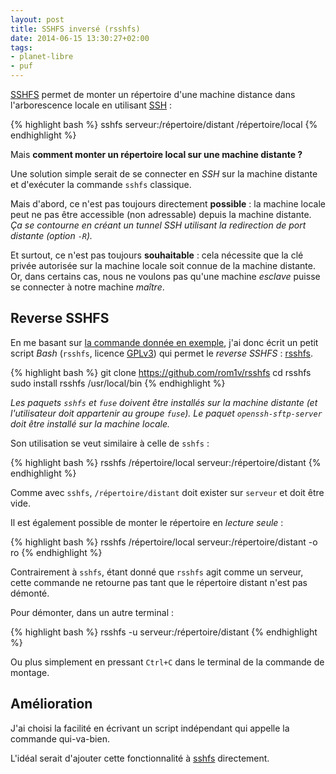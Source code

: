 ```yaml
---
layout: post
title: SSHFS inversé (rsshfs)
date: 2014-06-15 13:30:27+02:00
tags:
- planet-libre
- puf
---
```


[SSHFS][] permet de monter un répertoire d'une machine distance dans
l'arborescence locale en utilisant [SSH][] :

[sshfs]: https://fr.wikipedia.org/wiki/SSHFS
[ssh]: https://fr.wikipedia.org/wiki/Secure_Shell

{% highlight bash %}
sshfs serveur:/répertoire/distant /répertoire/local
{% endhighlight %}

Mais **comment monter un répertoire local sur une machine distante ?**

Une solution simple serait de se connecter en _SSH_ sur la machine distante et
d'exécuter la commande `sshfs` classique.

Mais d'abord, ce n'est pas toujours directement **possible** : la machine locale
peut ne pas être accessible (non adressable) depuis la machine distante. _Ça se
contourne en créant un tunnel SSH utilisant la redirection de port distante
(option `-R`)._

Et surtout, ce n'est pas toujours **souhaitable** : cela nécessite que la clé
privée autorisée sur la machine locale soit connue de la machine distante. Or,
dans certains cas, nous ne voulons pas qu'une machine _esclave_ puisse se
connecter à notre machine _maître_.


## Reverse SSHFS

En me basant sur [la commande donnée en exemple][commande], j'ai donc écrit un
petit script _Bash_ (`rsshfs`, licence [GPLv3][]) qui permet le _reverse
SSHFS_ : [rsshfs].

[commande]: https://sourceforge.net/p/fuse/mailman/message/27034864/
[gplv3]: http://www.gnu.org/licenses/quick-guide-gplv3.fr.html

[rsshfs]: https://github.com/rom1v/rsshfs

{% highlight bash %}
git clone https://github.com/rom1v/rsshfs
cd rsshfs
sudo install rsshfs /usr/local/bin
{% endhighlight %}

_Les paquets `sshfs` et `fuse` doivent être installés sur la machine distante
(et l'utilisateur doit appartenir au groupe `fuse`). Le paquet
`openssh-sftp-server` doit être installé sur la machine locale._

Son utilisation se veut similaire à celle de `sshfs` :

{% highlight bash %}
rsshfs /répertoire/local serveur:/répertoire/distant
{% endhighlight %}

Comme avec `sshfs`, `/répertoire/distant` doit exister sur `serveur` et doit
être vide.

Il est également possible de monter le répertoire en _lecture seule_ :

{% highlight bash %}
rsshfs /répertoire/local serveur:/répertoire/distant -o ro
{% endhighlight %}

Contrairement à `sshfs`, étant donné que `rsshfs` agit comme un serveur, cette
commande ne retourne pas tant que le répertoire distant n'est pas démonté.

Pour démonter, dans un autre terminal :

{% highlight bash %}
rsshfs -u serveur:/répertoire/distant
{% endhighlight %}

Ou plus simplement en pressant `Ctrl+C` dans le terminal de la commande de
montage.


## Amélioration

J'ai choisi la facilité en écrivant un script indépendant qui appelle la
commande qui-va-bien.

L'idéal serait d'ajouter cette fonctionnalité à [sshfs][sshfs-sources]
directement.

[sshfs-sources]: https://github.com/libfuse/sshfs
